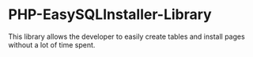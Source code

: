 # PHP-EasySQLInstaller-Library
This library allows the developer to easily create tables and install pages without a lot of time spent.
